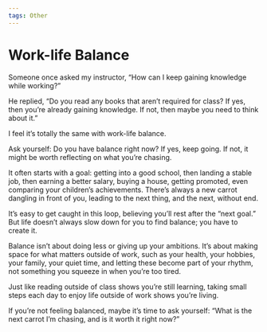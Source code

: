 ```yaml
---
tags: Other
---
```


# Work-life Balance

Someone once asked my instructor,
“How can I keep gaining knowledge while working?”

He replied,
“Do you read any books that aren’t required for class? If yes, then you’re already gaining knowledge. If not, then maybe you need to think about it.”

I feel it’s totally the same with work-life balance.

Ask yourself: Do you have balance right now? If yes, keep going. If not, it might be worth reflecting on what you’re chasing.

It often starts with a goal: getting into a good school, then landing a stable job, then earning a better salary, buying a house, getting promoted, even comparing your children’s achievements. There’s always a new carrot dangling in front of you, leading to the next thing, and the next, without end.

It’s easy to get caught in this loop, believing you’ll rest after the “next goal.” But life doesn’t always slow down for you to find balance; you have to create it.

Balance isn’t about doing less or giving up your ambitions. It’s about making space for what matters outside of work, such as your health, your hobbies, your family, your quiet time, and letting these become part of your rhythm, not something you squeeze in when you’re too tired.

Just like reading outside of class shows you’re still learning, taking small steps each day to enjoy life outside of work shows you’re living.

If you’re not feeling balanced, maybe it’s time to ask yourself:
“What is the next carrot I’m chasing, and is it worth it right now?”
